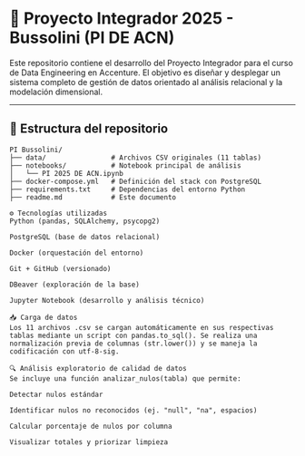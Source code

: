 # 🛒 Proyecto Integrador 2025 - Bussolini (PI DE ACN)

Este repositorio contiene el desarrollo del Proyecto Integrador para el curso de Data Engineering en Accenture. El objetivo es diseñar y desplegar un sistema completo de gestión de datos orientado al análisis relacional y la modelación dimensional.

---

## 📁 Estructura del repositorio

```plaintext
PI Bussolini/
├── data/                # Archivos CSV originales (11 tablas)
├── notebooks/           # Notebook principal de análisis
│   └── PI 2025 DE ACN.ipynb
├── docker-compose.yml   # Definición del stack con PostgreSQL
├── requirements.txt     # Dependencias del entorno Python
├── readme.md            # Este documento

⚙️ Tecnologías utilizadas
Python (pandas, SQLAlchemy, psycopg2)

PostgreSQL (base de datos relacional)

Docker (orquestación del entorno)

Git + GitHub (versionado)

DBeaver (exploración de la base)

Jupyter Notebook (desarrollo y análisis técnico)

📥 Carga de datos
Los 11 archivos .csv se cargan automáticamente en sus respectivas tablas mediante un script con pandas.to_sql(). Se realiza una normalización previa de columnas (str.lower()) y se maneja la codificación con utf-8-sig.

🔍 Análisis exploratorio de calidad de datos
Se incluye una función analizar_nulos(tabla) que permite:

Detectar nulos estándar

Identificar nulos no reconocidos (ej. "null", "na", espacios)

Calcular porcentaje de nulos por columna

Visualizar totales y priorizar limpieza